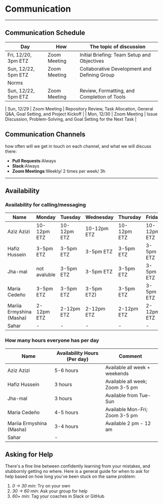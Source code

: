 
<!--
    this template is for inspiration, feel free to change it however you like!

    Careful! be sure to protect your privacy when filling out this document
        everything you write here will be public
        so share only what you are comfortable sharing online
        you can share the rest in confidence with you group by another channel
-->

# Communication

______________________________________________________________________

## Communication Schedule

| Day           | How             | The topic of discussion              |
|---------------|-----------------|--------------------------------------|
| Fri, 12/20, 3pm ETZ | Zoom Meeting | Initial Briefing: Team Setup and Objectives|
| Sun, 12/22, 5pm ETZ| Zoom Meeting| Collaborative Development and Defining Group
  Norms|
| Sun, 12/22, 5pm ETZ | Zoom Meeting | Review, Formatting, and Completion of Tools |

| Sun, 12/29 | Zoom Meeting | Repository Review, Task Allocation, General Q&A, Goal Setting, and Project Kickoff |
| Mon, 12/30 | Zoom Meeting | Issue Discussion, Problem-Solving, and Goal Setting for the Next Task |

## Communication Channels

how often will we get in touch on each channel, and what we will discuss there:

- **Pull Requests**:Always
- **Slack**:Always
- **Zoom Meetings**:Weekly/ 2 times per week/ 3h

______________________________________________________________________

## Availability

### Availability for calling/messaging

| Name          | Monday | Tuesday | Wednesday| Thursday| Friday| Saturday| Sunday|
|---------------|-------------|-------------|------------|------------|------------|------------|------------|
| Aziz Azizi    | 10-12pm ETZ |10-12pm ETZ|10-12pm ETZ|10-12pm ETZ| 10-12pm ETZ |10-12pm ETZ |10-12pm ETZ |
| Hafiz Hussein|3-5pm ETZ|3-5pm ETZ |3-5pm ETZ|3-5pm ETZ|3-5pm ETZ|3-5pm ETZ|  3-5pm ETZ|
| Jha-mal|not avaluble|3-5pm ETZ |3-5pm ETZ |3-5pm ETZ|3-5pm ETZ|3-5pm ETZ|3-5pm ETZ|
| Maria Cedeño  |  3-5pm ETZ|  3-5pm ETZ|  3-5pm ETZ)|  3-5pm ETZ|  3-5pm ETZ| not available  | not available  |
| Mariia Ermyshina (Masha)| 2-12pm ETZ| 2-12pm ETZ| 2-12pm ETZ| 2-12pm ETZ| 2-12pm ETZ| 2-12pm ETZ| 2-12pm ETZ|
| Sahar         | -           | -           | -          | -          | -          | -          | -          |

### How many hours everyone has per day

| Name          | Availability Hours (Per day) | Comment                                      |
|---------------|-------------------------------|----------------------------------------------|
| Aziz Azizi    | 5-6 hours                    | Available all week + weekends               |
| Hafiz Hussein | 3 hours                      | Available all week; Zoom 3-5 pm             |
| Jha-mal       | 3 hours                      | Available from Tue-Sun|
| Maria Cedeño  | 4-5 hours                    | Available Mon-Fri; Zoom 3-5 pm        |
| Mariia Ermyshina (Masha)| 3-4 hours          | Available 2 pm - 12 am                      |
| Sahar         | -                             |                                              |

## Asking for Help

There's a fine line between confidently learning from your mistakes, and
stubbornly getting no where. Here is a general guide for when to ask for help
based on how long you've been stuck on the same problem:

1. _0 -> 30 min_: Try on your own
1. _30 -> 60 min_: Ask your group for help
1. _60+ min_: Tag your coaches in Slack or GitHub
